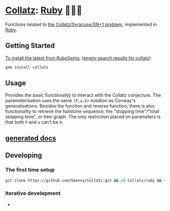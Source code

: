# [Collatz](https://github.com/Skenvy/Collatz): [Ruby](https://github.com/Skenvy/Collatz/tree/main/ruby) 🔻💎🔻
Functions related to [the Collatz/Syracuse/3N+1 problem](https://en.wikipedia.org/wiki/Collatz_conjecture), implemented in [Ruby](https://www.ruby-lang.org/).
## Getting Started
[To install the latest from RubyGems](https://rubygems.org/); ([empty search results for collatz](https://rubygems.org/search?query=collatz))
```sh
gem install collatz
```
## Usage
Provides the basic functionality to interact with the Collatz conjecture.
The parameterisation uses the same `(P,a,b)` notation as Conway's generalisations.
Besides the function and reverse function, there is also functionality to retrieve the hailstone sequence, the "stopping time"/"total stopping time", or tree-graph. 
The only restriction placed on parameters is that both `P` and `a` can't be `0`.
## [<lang-docs-name> generated docs](https://skenvy.github.io/Collatz/ruby)
## Developing
### The first time setup
```sh
git clone https://github.com/Skenvy/Collatz.git && cd Collatz/ruby && <localised-setup-command>
```
### Iterative development
* <list-worthwhile-recipes>
